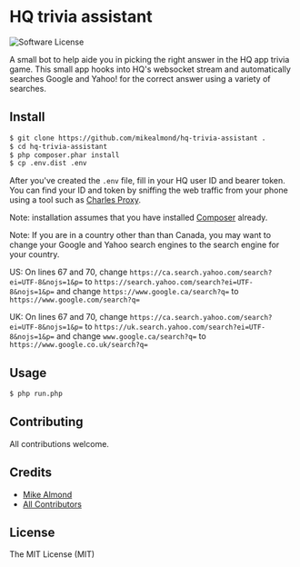# HQ trivia assistant

![Software License][ico-license]

A small bot to help aide you in picking the right answer in the HQ app trivia game. This small app hooks into HQ's websocket stream and automatically searches Google and Yahoo! for the correct answer using a variety of searches. 


## Install

``` bash
$ git clone https://github.com/mikealmond/hq-trivia-assistant .
$ cd hq-trivia-assistant
$ php composer.phar install
$ cp .env.dist .env
```
After you've created the `.env` file, fill in your HQ user ID and bearer token. You can find your ID and token by sniffing the web traffic from your phone using a tool such as [Charles Proxy](https://www.charlesproxy.com/).

Note: installation assumes that you have installed [Composer](https://getcomposer.org/doc/00-intro.md#globally) already.

Note: If you are in a country other than than Canada, you may want to change your Google and Yahoo search engines to the search engine for your country.

US: On lines 67 and 70, change ```https://ca.search.yahoo.com/search?ei=UTF-8&nojs=1&p=``` to ```https://search.yahoo.com/search?ei=UTF-8&nojs=1&p=``` and change ```https://www.google.ca/search?q=``` to ```https://www.google.com/search?q=```

UK: On lines 67 and 70, change ```https://ca.search.yahoo.com/search?ei=UTF-8&nojs=1&p=``` to ```https://uk.search.yahoo.com/search?ei=UTF-8&nojs=1&p=``` and change ```www.google.ca/search?q=``` to ```https://www.google.co.uk/search?q=```

## Usage

``` bash
$ php run.php
```


## Contributing

All contributions welcome.

## Credits

- [Mike Almond][link-author]
- [All Contributors][link-contributors]

## License

The MIT License (MIT)

[ico-license]: https://img.shields.io/badge/license-MIT-brightgreen.svg?style=flat-square
[link-author]: https://github.com/mikealmond
[link-contributors]: ../../contributors
